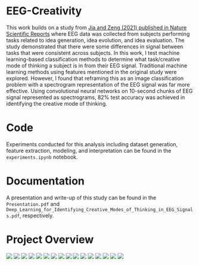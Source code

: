 # EEG-Creativity
This work builds on a study from [Jia and Zeng (2021) published in Nature Scientific Reports](https://www.nature.com/articles/s41598-021-81655-0) where EEG data was collected from subjects performing tasks related to idea generation, idea evolution, and idea evaluation. The study demonstrated that there were some differences in signal between tasks that were consistent across subjects. In this work, I test machine learning-based classification methods to determine what task/creative mode of thinking a subject is in from their EEG signal. Traditional machine learning methods using features mentioned in the original study were explored. However, I found that reframing this as an image classification problem with a spectrogram representation of the EEG signal was far more effective. Using convolutional neural networks on 10-second chunks of EEG signal represented as spectrograms, 82% test accuracy was achieved in identifying the creative mode of thinking.

# Code
Experiments conducted for this analysis including dataset generation, feature extraction, modeling, and interpretation can be found in the `experiments.ipynb` notebook.

# Documentation
A presentation and write-up of this study can be found in the `Presentation.pdf` and `Deep_Learning_for_Identifying_Creative_Modes_of_Thinking_in_EEG_Signals.pdf`, respectively.

# Project Overview
![](readme_images/readme_images.003.png)
![](readme_images/readme_images.004.png)
![](readme_images/readme_images.005.png)
![](readme_images/readme_images.006.png)
![](readme_images/readme_images.007.png)
![](readme_images/readme_images.008.png)
![](readme_images/readme_images.009.png)
![](readme_images/readme_images.010.png)
![](readme_images/readme_images.011.png)
![](readme_images/readme_images.012.png)
![](readme_images/readme_images.013.png)
![](readme_images/readme_images.014.png)
![](readme_images/readme_images.015.png)
![](readme_images/readme_images.016.png)
![](readme_images/readme_images.017.png)
![](readme_images/readme_images.018.png)
